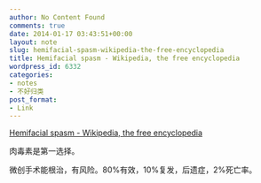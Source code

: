 ```yaml
---
author: No Content Found
comments: true
date: 2014-01-17 03:43:51+00:00
layout: note
slug: hemifacial-spasm-wikipedia-the-free-encyclopedia
title: Hemifacial spasm - Wikipedia, the free encyclopedia
wordpress_id: 6332
categories:
- notes
- 不好归类
post_format:
- Link
---
```


[Hemifacial spasm - Wikipedia, the free encyclopedia](http://en.m.wikipedia.org/wiki/Hemifacial_spasm)

肉毒素是第一选择。  

微创手术能根治，有风险。80%有效，10%复发，后遗症，2%死亡率。
